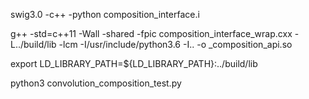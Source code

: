 swig3.0 -c++ -python composition_interface.i

g++ -std=c++11 -Wall -shared -fpic composition_interface_wrap.cxx -L../build/lib -lcm -I/usr/include/python3.6 -I.. -o _composition_api.so

export LD_LIBRARY_PATH=${LD_LIBRARY_PATH}:../build/lib


python3 convolution_composition_test.py